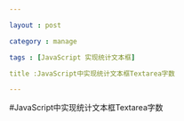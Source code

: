 ```yaml
---

layout : post

category : manage

tags : [JavaScript 实现统计文本框]

title :JavaScript中实现统计文本框Textarea字数

---
```


#JavaScript中实现统计文本框Textarea字数

   <!-- To view this file, download free mind mapping software FreeMind from http://freemind.sourceforge.net -->
<node CREATED="1364527076438" ID="ID_1091852651" MODIFIED="1364527224964" TEXT="javascript">
<node CREATED="1364527094893" ID="ID_766240568" MODIFIED="1364527106271" POSITION="right" TEXT="&#x5148;&#x589e;&#x52a0;&#x4e00;&#x4e2a;span&#xff0c;&#x7528;&#x4e8e;&#x663e;&#x793a;&#x5269;&#x4f59;&#x7684;&#x5b57;&#x6570;&#xff0c;&#x7136;&#x540e;&#x5728;Textarea&#x4e2d;&#xff0c;&#x52a0;&#x5165;&#x4e00;&#x4e2a;onkeydown&#x548c;onkeyup&#x7684;&#x4e8b;&#x4ef6;&#xff0c;&#x8c03;&#x7528;&#x53e6;&#x4e00;&#x6bb5;JavaScript&#x51fd;&#x6570;&#xff0c; &#x51fd;&#x6570;&#x8c03;&#x7528;&#x7684;&#x53c2;&#x6570;&#x4e3a;span&#x7684;id&#x548c;textarea&#x7684;id&#xff0c;&#x7136;&#x540e;&#x518d;JavaScript&#x4e2d;&#x4f7f;&#x7528;innerHTML&#x8fd4;&#x56de;&#x8ba1;&#x7b97;&#x51fa;&#x6765;&#x7684;&#x5269;&#x4f59;&#x5b57;&#x6570;&#x3002;"/>
<node CREATED="1364527096284" ID="ID_904004433" MODIFIED="1364527117509" POSITION="right" TEXT="&lt;script language=&quot;javascript&quot;&gt;   function countChar(textareaName,spanName) {    document.getElementById(spanName).innerHTML = 140 - document.getElementById(textareaName).value.length; }   &lt;/script&gt;   &#x53ef;&#x4ee5;&#x8f93;&#x5165;&lt;span id=&quot;counter&quot;&gt;140&lt;/span&gt;&#x5b57;&lt;br/&gt; &lt;textarea id=&quot;status&quot;  name=&quot;status&quot; rows=&quot;6&quot; cols=&quot;40&quot; onkeydown=&apos;countChar(&quot;status&quot;,&quot;counter&quot;);&apos; onkeyup=&apos;countChar(&quot;status&quot;,&quot;counter&quot;);&apos;&gt;&lt;/textarea&gt;"/>
</node>
</map>
